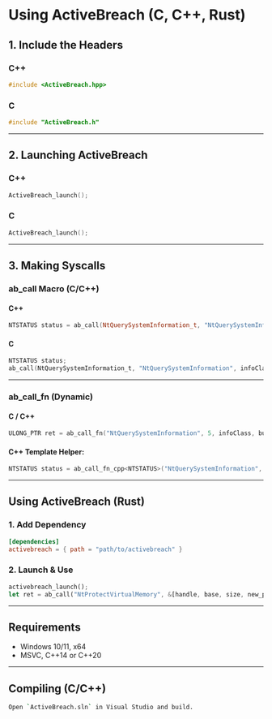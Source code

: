 # Using ActiveBreach (C, C++, Rust)

## 1. Include the Headers

### C++
```cpp
#include <ActiveBreach.hpp>
```

### C
```c
#include "ActiveBreach.h"
```

---

## 2. Launching ActiveBreach

### C++
```cpp
ActiveBreach_launch();
```

### C
```c
ActiveBreach_launch();
```

---

## 3. Making Syscalls

### ab_call Macro (C/C++)

#### C++
```cpp
NTSTATUS status = ab_call(NtQuerySystemInformation_t, "NtQuerySystemInformation", infoClass, buffer, bufferSize, &returnLength);
```

#### C
```c
NTSTATUS status;
ab_call(NtQuerySystemInformation_t, "NtQuerySystemInformation", infoClass, buffer, bufferSize, &returnLength);
```

---

### ab_call_fn (Dynamic)

#### C / C++
```c
ULONG_PTR ret = ab_call_fn("NtQuerySystemInformation", 5, infoClass, buffer, bufferSize, &returnLength);
```

#### C++ Template Helper:
```cpp
NTSTATUS status = ab_call_fn_cpp<NTSTATUS>("NtQuerySystemInformation", infoClass, buffer, bufferSize, &returnLength);
```

---

## Using ActiveBreach (Rust)

### 1. Add Dependency

```toml
[dependencies]
activebreach = { path = "path/to/activebreach" }
```

### 2. Launch & Use

```rust
activebreach_launch();
let ret = ab_call("NtProtectVirtualMemory", &[handle, base, size, new_protect]);
```

---

## Requirements
- Windows 10/11, x64
- MSVC, C++14 or C++20

---

## Compiling (C/C++)
```bash
Open `ActiveBreach.sln` in Visual Studio and build.
```